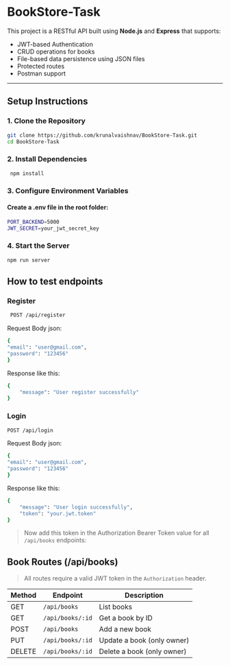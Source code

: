 # BookStore-Task

This project is a RESTful API built using **Node.js** and **Express** that supports:

- JWT-based Authentication
- CRUD operations for books
- File-based data persistence using JSON files
- Protected routes
- Postman support

---

## Setup Instructions

### 1. Clone the Repository

```bash
git clone https://github.com/krunalvaishnav/BookStore-Task.git
cd BookStore-Task
```

### 2. Install Dependencies

```bash
 npm install
```

### 3. Configure Environment Variables

#### Create a .env file in the root folder:

```bash
PORT_BACKEND=5000
JWT_SECRET=your_jwt_secret_key
```

### 4. Start the Server

```bash
npm run server
```

## How to test endpoints

### Register

```bash
 POST /api/register
```

Request Body json:

```bash
{
"email": "user@gmail.com",
"password": "123456"
}
```

Response like this:
```bash
{
    "message": "User register successfully"
}
```

### Login

```bash
POST /api/login
```

Request Body json:

```bash
{
"email": "user@gmail.com",
"password": "123456"
}
```

Response like this:
```bash
{
    "message": "User login successfully",
    "token": "your.jwt.token"
}
```

> Now add this token in the Authorization Bearer Token value for all `/api/books`  endpoints:

## Book Routes (/api/books)
>  All routes require a valid JWT token in the `Authorization` header.

| Method | Endpoint           | Description                             |
|--------|--------------------|-----------------------------------------|
| GET    | `/api/books`       | List books                              |
| GET    | `/api/books/:id`   | Get a book by ID                        |
| POST   | `/api/books`       | Add a new book                          |
| PUT    | `/api/books/:id`   | Update a book (only owner)              |
| DELETE | `/api/books/:id`   | Delete a book (only owner)              |